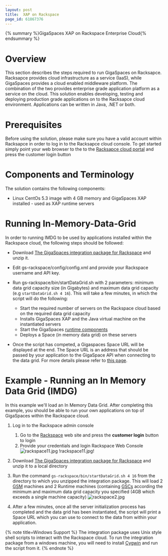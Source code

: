 ```yaml
---
layout: post
title:  XAP on Rackspace
page_id: 61867376
---
```


{% summary %}GigaSpaces XAP on Rackspace Enterprise Cloud{% endsummary %}

# Overview

This section describes the steps required to run GigaSpaces on Racksapce. Racksapce provides cloud infrastructure as a service (IaaS), while GigaSpaces provides a cloud enabled middleware platform. The combination of the two provides enterprise grade application platform as a service on the cloud.
This solution enables developing, testing and deploying production grade applications on to the Racksapce cloud environment. Applications can be written in Java, .NET or both.

# Prerequisites

Before using the solution, please make sure you have a valid account within Racksapce in order to log in to the Racksapce cloud console.
To get started simply point your web browser to the to the [Racksapce cloud portal](http://www.rackspacecloud.com/) and press the customer login button

# Components and Terminology

The solution contains the following components:

- Linux CentOs 5.3 image with 4 GB memory and GigaSpaces XAP installed - used as XAP runtime servers

# Running In-Memory-Data-Grid

In order to running IMDG to be used by applications installed within the Rackspace cloud, the following steps should be followed:

- Download [The GigaSpaces integration package for Rackspace](http://wiki.gigaspaces.com/wiki/download/attachments/61867186/gs-rackspace.zip) and unzip it.
- Edit gs-rackspace/config/config.xml and provide your Rackspace username and API key.
- Run gs-rackspace/bin/startDataGrid.sh with 2 parameters: minimum data grid capacity size (in Gigabytes) and maximum data grid capacity (e.g `startDataGrid.sh 4 16`). This will take a few minutes, in which the script will do the following:
    - Start the required number of servers on the Rackspace cloud based on the required data grid capacity
    - Installs GigaSpaces XAP and the Java virtual machine on the instantiated servers
    - Start the GigaSpaces [runtime components](./the-runtime-environment.html)
    - Deploys a Space (in memory data grid) on these servers

- Once the script has competed, a Gigaspaces Space URL will be displayed at the end. The Space URL is an address that should be passed by your application to the GigaSpace API when connecting to the data grid. For more details please refer to [this page](./deploying-and-interacting-with-the-space.html#InteractingwiththeSpace-AccessingtheSpace).

# Example - Running an In Memory Data Grid (IMDG)

In this example we'll load an In Memory Data Grid. After completing this example, you should be able to run your own applications on top of GigaSpaces within the Rackspace cloud.

1. Log in to the Rackspace admin console
    1. Go to the [Rackspace](http://www.rackspacecloud.com/) web site and press the **customer login** button to login
    1. Provide your credentials and login Rackspace Web Console
![rackspace11.jpg](/attachment_files/rackspace11.jpg)
!rackspace11.jpg!

1. Download [The GigaSpaces integration package for Rackspace](http://wiki.gigaspaces.com/wiki/download/attachments/61867186/gs-rackspace.zip) and unzip it to a local directory
1. Run the command `gs-rackspace/bin/startDataGrid.sh 4 16` from the directory to which you unzipped the integration package. This will load 2 [GSM](./the-runtime-environment.html#TheRuntimeEnvironment-TheGigaSpacesManager (GSM)) machines and 2 Runtime machines (containing [GSCs](./the-runtime-environment.html#TheRuntimeEnvironment-TheGigaSpacesContainer (GSC)) according the minimum and maximum data grid capacity you specified (4GB which exceeds a single machine capacity)
![rackspace2.jpg](/attachment_files/rackspace2.jpg)

1. After a few minutes, once all the server initialization process has completed and the data grid has been instantiated, the script will print a Space URL which you can use to connect to the data from within your application.

{% note title=Windows Support %}
The integration package uses Unix style shell scripts to interact with the Rackspace cloud. To run the integration package from a windows machine, you will need to install [Cygwin](http://www.cygwin.com/) and run the script from it.
{% endnote %}
